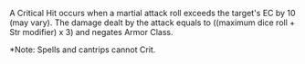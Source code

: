 A Critical Hit occurs when a martial attack roll exceeds the target's EC by 10 (may vary). The damage dealt by the attack equals to ((maximum dice roll + Str modifier) x 3) and negates Armor Class.

*Note: Spells and cantrips cannot Crit.
